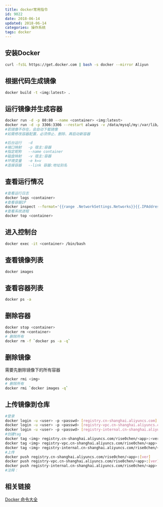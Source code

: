 ```yaml
---
title: docker常用指令
id: 9022
date: 2018-06-14
updated: 2018-06-14
categories: 操作系统
tags: docker
---
```


## 安装Docker
``` bash
curl -fsSL https://get.docker.com | bash -s docker --mirror Aliyun
```

## 根据代码生成镜像
``` bash
docker build -t <img:latest> .
```

## 运行镜像并生成容器
``` bash
docker run -d -p 80:80 --name <container> <img:latest>
docker run -d -p 3306:3306 --restart always -v /data/mysql/my:/var/lib/mysql -e MYSQL_ROOT_PASSWORD=123456 --name mysql_my mysql:5.6
#若镜像不存在，会自动下载镜像
#如需修改容器配置，必须停止、删除、再启动新容器

#后台运行	-d
#端口映射	-p 宿主:容器
#指定昵称	--name container
#磁盘映射	-v 宿主:容器
#环境变量	-e k=v
#连接容器	--link 容器:地址别名
```

## 查看运行情况
``` bash
#查看运行日志
docker logs <container>
#查看容器IP
docker inspect --format='{{range .NetworkSettings.Networks}}{{.IPAddress}}{{end}}' <container>
#查看系统进程
docker top <container>
```

## 进入控制台
``` bash
docker exec -it <container> /bin/bash
```

## 查看镜像列表
``` bash
docker images
```

## 查看容器列表
``` bash
docker ps -a
```

## 删除容器
``` bash
docker stop <container>
docker rm <container>
# 删除所有
docker rm -f `docker ps -a -q`
```

## 删除镜像
需要先删除镜像下的所有容器
``` bash
docker rmi <img>
# 删除所有
docker rmi `docker images -q`
```

## 上传镜像到仓库
``` bash
#登录
docker login -u <user> -p <passwd> [registry.cn-shanghai.aliyuncs.com]
docker login -u <user> -p <passwd> [registry-vpc.cn-shanghai.aliyuncs.com]
docker login -u <user> -p <passwd> [registry-internal.cn-shanghai.aliyuncs.com]
#创建tag
docker tag <img> registry.cn-shanghai.aliyuncs.com/rise0chen/<app>:<ver>
docker tag <img> registry-vpc.cn-shanghai.aliyuncs.com/rise0chen/<app>:<ver>
docker tag <img> registry-internal.cn-shanghai.aliyuncs.com/rise0chen/<app>:<ver>
#上传
docker push registry.cn-shanghai.aliyuncs.com/rise0chen/<app>:[ver]
docker push registry-vpc.cn-shanghai.aliyuncs.com/rise0chen/<app>:[ver]
docker push registry-internal.cn-shanghai.aliyuncs.com/rise0chen/<app>:[ver]
#注释：
```

## 相关链接
[Docker 命令大全](http://www.runoob.com/docker/docker-command-manual.html)

